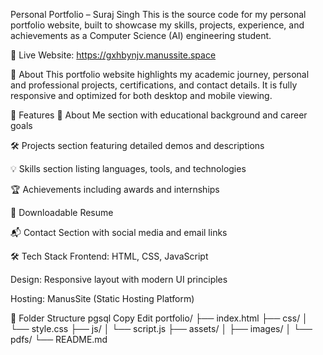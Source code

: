  Personal Portfolio – Suraj Singh
This is the source code for my personal portfolio website, built to showcase my skills, projects, experience, and achievements as a Computer Science (AI) engineering student.

🔗 Live Website: https://gxhbynjv.manussite.space

📌 About
This portfolio website highlights my academic journey, personal and professional projects, certifications, and contact details. It is fully responsive and optimized for both desktop and mobile viewing.

🚀 Features
🧠 About Me section with educational background and career goals

🛠️ Projects section featuring detailed demos and descriptions

💡 Skills section listing languages, tools, and technologies

🏆 Achievements including awards and internships

📄 Downloadable Resume

📬 Contact Section with social media and email links

🛠 Tech Stack
Frontend: HTML, CSS, JavaScript

Design: Responsive layout with modern UI principles

Hosting: ManusSite (Static Hosting Platform)

📁 Folder Structure
pgsql
Copy
Edit
portfolio/
├── index.html
├── css/
│   └── style.css
├── js/
│   └── script.js
├── assets/
│   ├── images/
│   └── pdfs/
└── README.md

